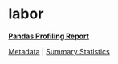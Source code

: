 # labor

[**Pandas Profiling Report**](https://epistasislab.github.io/penn-ml-benchmarks/profile/labor.html)

[Metadata](metadata.yaml) | [Summary Statistics](summary_stats.tsv)

